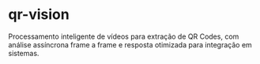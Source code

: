 # qr-vision
Processamento inteligente de vídeos para extração de QR Codes, com análise assíncrona frame a frame e resposta otimizada para integração em sistemas.
